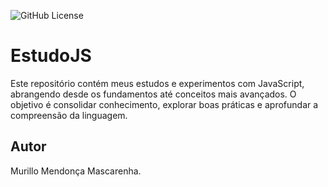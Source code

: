![GitHub License](https://img.shields.io/github/license/mmendoncamascarenha/EstudoJS)



# EstudoJS
Este repositório contém meus estudos e experimentos com JavaScript, abrangendo desde os fundamentos até conceitos mais avançados. O objetivo é consolidar conhecimento, explorar boas práticas e aprofundar a compreensão da linguagem.
## Autor
Murillo Mendonça Mascarenha.
